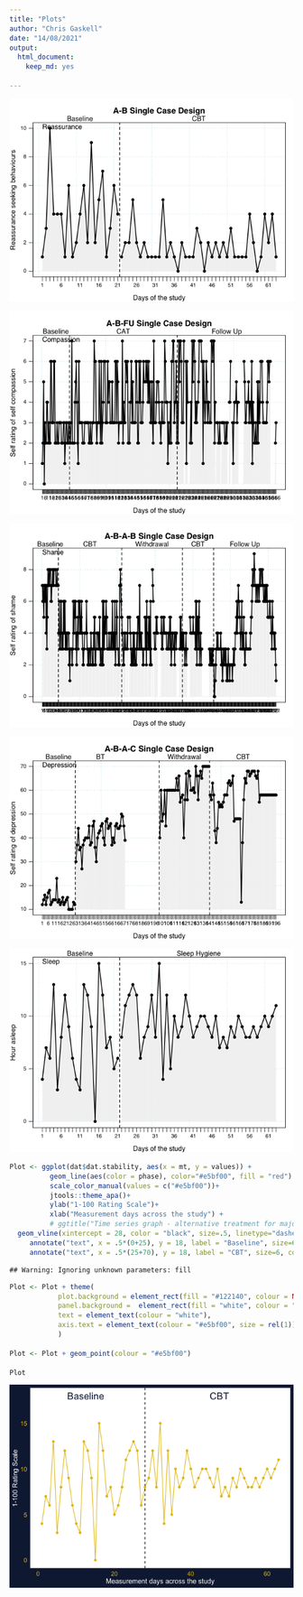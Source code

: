 ```yaml
---
title: "Plots"
author: "Chris Gaskell"
date: "14/08/2021"
output:
  html_document:
    keep_md: yes
  
---
```








![](plots_files/figure-html/AB-1.png)<!-- -->

![](plots_files/figure-html/ABFU-1.png)<!-- -->

![](plots_files/figure-html/ABAB-1.png)<!-- -->

![](plots_files/figure-html/ABAC-1.png)<!-- -->

![](plots_files/figure-html/plot-stability-1.png)<!-- -->




```r
Plot <- ggplot(dat$dat.stability, aes(x = mt, y = values)) +
          geom_line(aes(color = phase), color="#e5bf00", fill = "red") +
          scale_color_manual(values = c("#e5bf00"))+
          jtools::theme_apa()+
          ylab("1-100 Rating Scale")+
          xlab("Measurement days across the study") +
          # ggtitle("Time series graph - alternative treatment for major depression") +
  geom_vline(xintercept = 28, color = "black", size=.5, linetype="dashed")+
     annotate("text", x = .5*(0+25), y = 18, label = "Baseline", size=6, colour = "#122140") +
     annotate("text", x = .5*(25+70), y = 18, label = "CBT", size=6, colour = "#122140")
```

```
## Warning: Ignoring unknown parameters: fill
```

```r
Plot <- Plot + theme(
            plot.background = element_rect(fill = "#122140", colour = NULL, size = 0),
            panel.background =  element_rect(fill = "white", colour = "white"),
            text = element_text(colour = "white"),
            axis.text = element_text(colour = "#e5bf00", size = rel(1))
            )

Plot <- Plot + geom_point(colour = "#e5bf00")

Plot
```

![](plots_files/figure-html/title-plot2-1.png)<!-- -->

